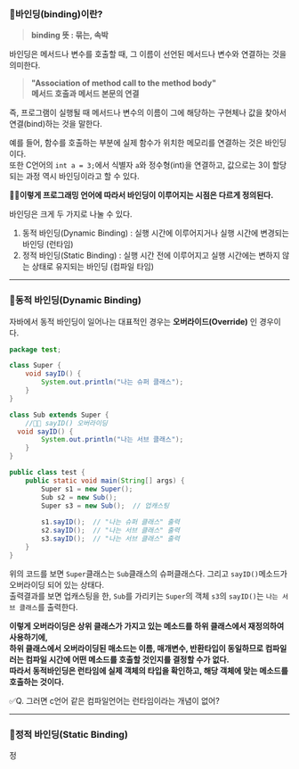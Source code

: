 ### 🔵바인딩(binding)이란?

> __binding 뜻 : 묶는, 속박__

바인딩은 메서드나 변수를 호출할 때, 그 이름이 선언된 메서드나 변수와 연결하는 것을 의미한다. <br>
> **"Association of method call to the method body" <br>
>  메서드 호출과 메서드 본문의 연결**

즉, 프로그램이 실행될 때 메서드나 변수의 이름이 그에 해당하는 구현체나 값을 찾아서 연결(bind)하는 것을 말한다.

예를 들어, 함수를 호출하는 부분에 실제 함수가 위치한 메모리를 연결하는 것은 바인딩이다. <br>
또한 C언어의 `int a = 3;`에서 식별자 `a`와 정수형(int)을 연결하고, 값으로는 3이 할당되는 과정 역시 바인딩이라고 할 수 있다.

🎈🎈**이렇게 프로그래밍 언어에 따라서 바인딩이 이루어지는 시점은 다르게 정의된다.**

바인딩은 크게 두 가지로 나눌 수 있다.
1. 동적 바인딩(Dynamic Binding) : 실행 시간에 이루어지거나 실행 시간에 변경되는 바인딩 (런타임)
2. 정적 바인딩(Static Binding)  : 실행 시간 전에 이루어지고 실행 시간에는 변하지 않는 상태로 유지되는 바인딩 (컴파일 타임)

---

### 🔵동적 바인딩(Dynamic Binding)

자바에서 동적 바인딩이 일어나는 대표적인 경우는 **오버라이드(Override)** 인 경우이다.

```java
package test;

class Super {
	void sayID() {
		System.out.println("나는 슈퍼 클래스");
	}
}

class Sub extends Super {
	//🎈🎈 sayID() 오버라이딩
  void sayID() {
		System.out.println("나는 서브 클래스");
	}
}

public class test {
	public static void main(String[] args) {
		Super s1 = new Super();
		Sub s2 = new Sub();
		Super s3 = new Sub();  // 업캐스팅
		
		s1.sayID();  // "나는 슈퍼 클래스" 출력
		s2.sayID();  // "나는 서브 클래스" 출력
		s3.sayID();  // "나는 서브 클래스" 출력
	}
}
```
위의 코드를 보면 `Super`클래스는 `Sub`클래스의 슈퍼클래스다. 그리고 `sayID()`메소드가 오버라이딩 되어 있는 상태다. <br>
출력결과를 보면 업캐스팅을 한, `Sub`를 가리키는 `Super`의 객체 `s3`의 `sayID()`는 `나는 서브 클래스`를 출력한다. <br>

__이렇게 오버라이딩은 상위 클래스가 가지고 있는 메소드를 하위 클래스에서 재정의하여 사용하기에, <br>
하위 클래스에서 오버라이딩된 매소드는 이름, 매개변수, 반환타입이 동일하므로 컴파일러는 컴파일 시간에 어떤 메소드를 호출할 것인지를 결정할 수가 없다.
<br>
따라서 동적바인딩은 런타임에 실제 객체의 타입을 확인하고, 해당 객체에 맞는 메소드를 호출하는 것이다.__

✅Q. 그러면 c언어 같은 컴파일언어는 런타임이라는 개념이 없어? 

---

### 🔵정적 바인딩(Static Binding)
정
